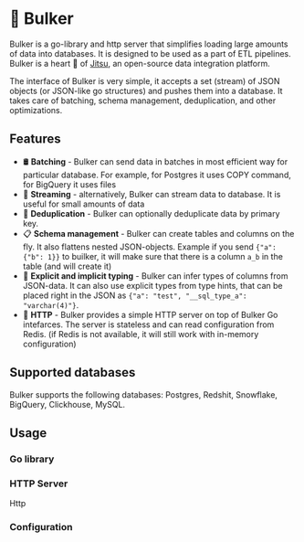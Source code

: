 # 🚚 Bulker

Bulker is a go-library and http server that simplifies loading large amounts of data into databases. It is designed to be used as a part of ETL pipelines.
Bulker is a heart 💜 of [Jitsu](https://github.com/jitsucom/jitsu), an open-source data integration platform.

The interface of Bulker is very simple, it accepts a set (stream) of JSON objects (or JSON-like go structures) and pushes them into a database. It takes care of batching, schema management, deduplication, and other optimizations.

## Features

* 🛢️ **Batching** - Bulker can send data in batches in most efficient way for particular database. For example, for Postgres it uses COPY command, for BigQuery it uses files
* 🚿 **Streaming** - alternatively, Bulker can stream data to database. It is useful for small amounts of data
* 🐫 **Deduplication** - Bulker can optionally deduplicate data by primary key. 
* 📋 **Schema management** - Bulker can create tables and columns on the fly. It also flattens nested JSON-objects. Example if you send `{"a": {"b": 1}}` to 
builker, it will make sure that there is a column `a_b` in the table (and will create it)
* 📌 **Explicit and implicit typing** - Bulker can infer types of columns from JSON-data. It can also use explicit types from type hints, that can be
placed right in the JSON as `{"a": "test", "__sql_type_a": "varchar(4)"}`.
* 🚀 **HTTP** - Bulker provides a simple HTTP server on top of Bulker Go intefarces. The server is stateless and can read configuration from Redis.
(if Redis is not available, it will still work with in-memory configuration)


## Supported databases

Bulker supports the following databases: Postgres, Redshit, Snowflake, BigQuery, Clickhouse, MySQL.

## Usage

### Go library

### HTTP Server

Http 

### Configuration


